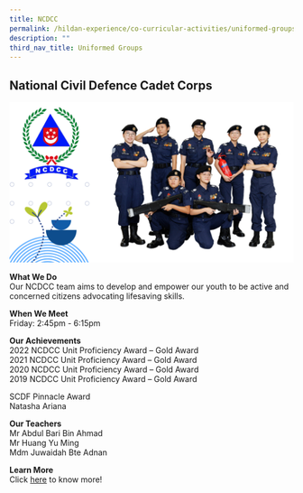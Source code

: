 ```yaml
---
title: NCDCC
permalink: /hildan-experience/co-curricular-activities/uniformed-groups/ncdcc/
description: ""
third_nav_title: Uniformed Groups
---
```

National Civil Defence Cadet Corps
----------------------------------

![](/images/CCA/NCDCC%202023.png)


**What We Do** <br>
Our NCDCC team aims to develop and empower our youth to be active and concerned citizens advocating lifesaving skills. <br>

**When We Meet** <br>
Friday: 2:45pm - 6:15pm<br>

**Our Achievements**<br>
2022 NCDCC Unit Proficiency Award – Gold Award<br>
2021 NCDCC Unit Proficiency Award – Gold Award<br>
2020 NCDCC Unit Proficiency Award – Gold Award<br>
2019 NCDCC Unit Proficiency Award – Gold Award<br>

SCDF Pinnacle Award   <br>
Natasha Ariana<br>

**Our Teachers** <br>
Mr Abdul Bari Bin Ahmad <br>
Mr Huang Yu Ming<br>
Mdm Juwaidah Bte Adnan<br>

**Learn More** <br>
Click&nbsp;[here](/files/CCA/Introduction%20to%20NCDCC%20SHSS.pdf)&nbsp;to know more!
